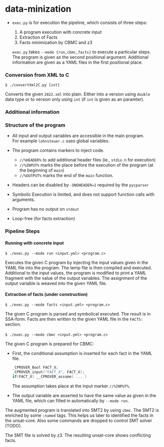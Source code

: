 # data-minization 


* `exec.py` is for execution the pipeline, which consists of three steps:
    1. A program execution with concrete input
    2. Extraction of Facts
    3. Facts minimization by CBMC and z3

  `exec.py` takes `--mode {run,cbmc,facts}` to execute a particular steps. The program is given as the second positional
  argument. Additional information are given as a YAML files in the first positional place.

### Conversion from XML to C 

```shell
$ ./convertXml2C.py [int]
```

Converts the given `2022.xml` into plain. Either into a version using `double` data type or to version 
only using `int` (if `int` is given as an paramter).

### Additional information

### Structure of the program

* All input and output variables are accessible in the main program.  
  For example `lohnsteuer.c` uses global variables.

* The program contains markers to inject code.
    - `//%HEADER%` to add additional header files
      (ie., `stdio.h` for execution)
    - `//%INPUT%`  marks the place before the execution of the program (at the beginning of `main`)
    - `//%OUTPUT%` marks the end of the `main` function.

* Headers can be disabled by `-DNOHEADER=1` required by the `pycparser`

* Symbolic Execution is limited, and does not support function calls with arguments.

* Program has no output on `stdout`

* Loop-free (for facts extraction)

### Pipeline Steps

#### Running with concrete input

```
$ ./exec.py --mode run <input.yml> <program.c>
``` 

Executes the given C program by injecting the input values given in the YAML file into the program. The temp file is
then compiled and executed. Additional to the input values, the program is modified to print a YAML fragment with the
value of the output variables. The assignment of the output variable is weaved into the given YAML file.

#### Extraction of facts (under construction)

```
$ ./exec.py --mode facts <input.yml> <program.c>
``` 

The given C program is parsed and symbolical executed. The result is in SSA-form. Facts are then written to the given
YAML file in the `FACTS:` section.

####  

```
$ ./exec.py --mode cbmc <input.yml> <program.c>
``` 

The given C program is prepared for CBMC:

* First, the conditional assumption is inserted for each fact in the YAML file.
  ```c
  _CPROVER_Bool FACT_X; 
  _CPROVER_input("FACT_X", FACT_X);
  if(FACT_X) __CPROVER_assume( ... )
  ``` 
  The assumption takes place at the input marker `//%INPUT%`.

* The output variable are asserted to have the same value as given in the YAML file, which can filled in automatically
  by `--mode run`.

The augmented program is translated into SMT2 by using `cbmc`. The SMT2 is enriched by some `:named` tags. This helps us
later to identified the facts in the unsat-core. Also some commands are dropped to control SMT solver (TODO).

The SMT file is solved by z3. The resulting unsat-core shows conflicting facts.